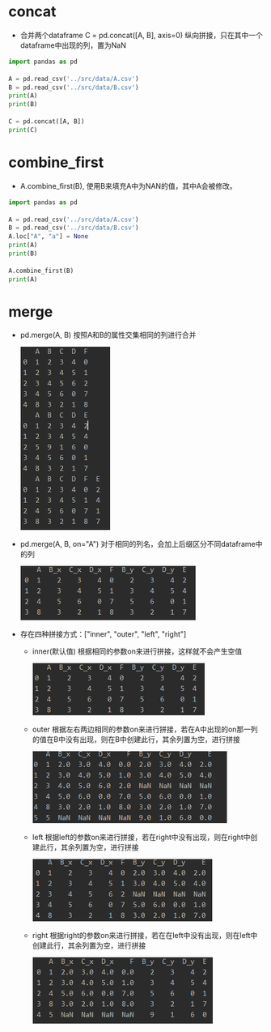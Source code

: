 # concat
* 合并两个dataframe C = pd.concat([A, B], axis=0) 纵向拼接，只在其中一个dataframe中出现的列，置为NaN
```python
import pandas as pd

A = pd.read_csv('../src/data/A.csv')
B = pd.read_csv('../src/data/B.csv')
print(A)
print(B)

C = pd.concat([A, B])
print(C)

```
# combine_first
* A.combine_first(B), 使用B来填充A中为NAN的值，其中A会被修改。
```python
import pandas as pd

A = pd.read_csv('../src/data/A.csv')
B = pd.read_csv('../src/data/B.csv')
A.loc["A", "a"] = None
print(A)
print(B)

A.combine_first(B)
print(A)

```

# merge
* pd.merge(A, B) 按照A和B的属性交集相同的列进行合并

    ![](../src/image/merge_1.jpg)

* pd.merge(A, B, on="A") 对于相同的列名，会加上后缀区分不同dataframe中的列

    ![](../src/image/merge_2.PNG)

* 存在四种拼接方式：["inner", "outer", "left", "right"]
    * inner(默认值) 根据相同的参数on来进行拼接，这样就不会产生空值
    
        ![merge_inner](../src/image/merge_inner.PNG)
    * outer 根据左右两边相同的参数on来进行拼接，若在A中出现的on那一列的值在B中没有出现，则在B中创建此行，其余列置为空，进行拼接
    
        ![merge_inner](../src/image/merge_outer.PNG)
    * left 根据left的参数on来进行拼接，若在right中没有出现，则在right中创建此行，其余列置为空，进行拼接
    
        ![merge_inner](../src/image/merge_left.PNG)
    * right 根据right的参数on来进行拼接，若在在left中没有出现，则在left中创建此行，其余列置为空，进行拼接
    
        ![merge_inner](../src/image/merge_right.PNG)
